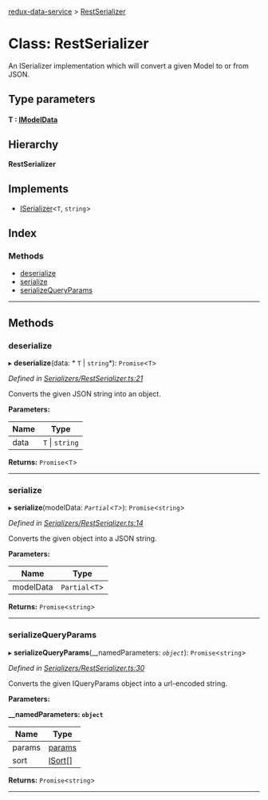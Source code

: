 [redux-data-service](../README.md) > [RestSerializer](../classes/restserializer.md)

# Class: RestSerializer

An ISerializer implementation which will convert a given Model to or from JSON.

## Type parameters
#### T :  [IModelData](../interfaces/imodeldata.md)
## Hierarchy

**RestSerializer**

## Implements

* [ISerializer](../interfaces/iserializer.md)<`T`, `string`>

## Index

### Methods

* [deserialize](restserializer.md#deserialize)
* [serialize](restserializer.md#serialize)
* [serializeQueryParams](restserializer.md#serializequeryparams)

---

## Methods

<a id="deserialize"></a>

###  deserialize

▸ **deserialize**(data: * `T` &#124; `string`*): `Promise`<`T`>

*Defined in [Serializers/RestSerializer.ts:21](https://github.com/Rediker-Software/redux-data-service/blob/cb1aa86/src/Serializers/RestSerializer.ts#L21)*

Converts the given JSON string into an object.

**Parameters:**

| Name | Type |
| ------ | ------ |
| data |  `T` &#124; `string`|

**Returns:** `Promise`<`T`>

___
<a id="serialize"></a>

###  serialize

▸ **serialize**(modelData: *`Partial`<`T`>*): `Promise`<`string`>

*Defined in [Serializers/RestSerializer.ts:14](https://github.com/Rediker-Software/redux-data-service/blob/cb1aa86/src/Serializers/RestSerializer.ts#L14)*

Converts the given object into a JSON string.

**Parameters:**

| Name | Type |
| ------ | ------ |
| modelData | `Partial`<`T`> |

**Returns:** `Promise`<`string`>

___
<a id="serializequeryparams"></a>

###  serializeQueryParams

▸ **serializeQueryParams**(__namedParameters: *`object`*): `Promise`<`string`>

*Defined in [Serializers/RestSerializer.ts:30](https://github.com/Rediker-Software/redux-data-service/blob/cb1aa86/src/Serializers/RestSerializer.ts#L30)*

Converts the given IQueryParams object into a url-encoded string.

**Parameters:**

**__namedParameters: `object`**

| Name | Type |
| ------ | ------ |
| params | [params]() |
| sort | [ISort](../interfaces/isort.md)[] |

**Returns:** `Promise`<`string`>

___

